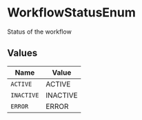 # WorkflowStatusEnum

Status of the workflow


## Values

| Name       | Value      |
| ---------- | ---------- |
| `ACTIVE`   | ACTIVE     |
| `INACTIVE` | INACTIVE   |
| `ERROR`    | ERROR      |